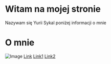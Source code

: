#  Witam na mojej stronie 

Nazywam się Yurii Sykal poniżej informacji o mnie  

# O mnie

![Image](https://www.google.com/url?sa=i&url=https%3A%2F%2Fwww.bbc.com%2Frussian%2Ffeatures-56028302&psig=AOvVaw3SEzwNz8TKdUWBGnhCH_SP&ust=1623920333229000&source=images&cd=vfe&ved=0CAIQjRxqFwoTCJDl1ebkm_ECFQAAAAAdAAAAABAN)
[Link](https://yura183.github.io/in2/)
[Link1](https://yura183.github.io/in2/)
[Link2](https://yura183.github.io/in2/)

